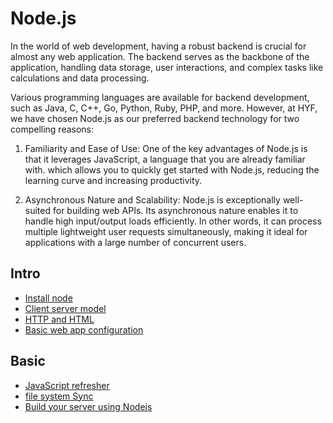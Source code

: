 # Node.js

In the world of web development, having a robust backend is crucial for almost any web application. The backend serves as the backbone of the application, handling data storage, user interactions, and complex tasks like calculations and data processing.

Various programming languages are available for backend development, such as Java, C, C++, Go, Python, Ruby, PHP, and more. However, at HYF, we have chosen Node.js as our preferred backend technology for two compelling reasons:

1. Familiarity and Ease of Use: One of the key advantages of Node.js is that it leverages JavaScript, a language that you are already familiar with. which allows you to quickly get started with Node.js, reducing the learning curve and increasing productivity.

2. Asynchronous Nature and Scalability: Node.js is exceptionally well-suited for building web APIs. Its asynchronous nature enables it to handle high input/output loads efficiently. In other words, it can process multiple lightweight user requests simultaneously, making it ideal for applications with a large number of concurrent users.

## Intro

- [Install node](./1-intro/install-node.md)
- [Client server model](./1-intro/client-server-model.md)
- [HTTP and HTML](./1-intro/http-html.md)
- [Basic web app configuration](./1-intro/basic-web-app-cofiguration.md)

## Basic

- [JavaScript refresher](./2-basic/0-server.js)
- [file system Sync](./2-basic/1-server.js)
- [Build your server using Nodejs](./2-basic/2-server.js)
